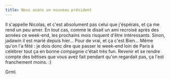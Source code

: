 ```yaml
---
title: Nous avons un nouveau président
---
```


Il s'appelle Nicolas, et c'est absolument pas celui que j'éspérais, et ça me
rend un peu amer. En tout cas, comme le disait un ami recroisé après des
années ce week-end, les prochains mois risquent d'être intéressants. Sinon,
jadawin il est marié depuis hier... Pour de vrai, et ça c'est Bien... Même
qu'on l'a fêté : je dois donc dire que passer le week-end loin de Paris à
célébrer tout ça en bonne compagnie c'était très fun. Revenir et se rendre
compte des bêtises que vous avez fait pendant qu'on regardait pas, ça l'est
franchement moins. :)

Grml.

